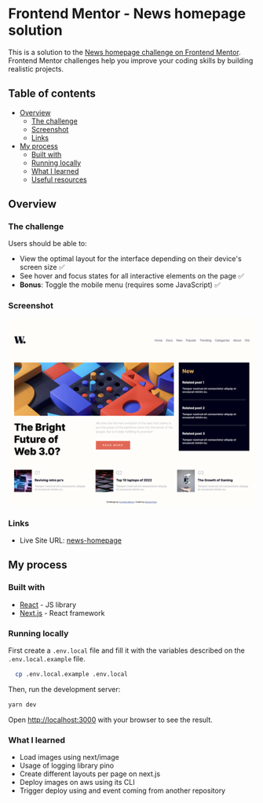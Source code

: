 # Frontend Mentor - News homepage solution

This is a solution to the [News homepage challenge on Frontend Mentor](https://www.frontendmentor.io/challenges/news-homepage-H6SWTa1MFl). Frontend Mentor challenges help you improve your coding skills by building realistic projects. 

## Table of contents

- [Overview](#overview)
  - [The challenge](#the-challenge)
  - [Screenshot](#screenshot)
  - [Links](#links)
- [My process](#my-process)
  - [Built with](#built-with)
  - [Running locally](#running-locally)
  - [What I learned](#what-i-learned)
  - [Useful resources](#useful-resources)

## Overview

### The challenge

Users should be able to:

- View the optimal layout for the interface depending on their device's screen size ✅
- See hover and focus states for all interactive elements on the page ✅
- **Bonus**: Toggle the mobile menu (requires some JavaScript) ✅

### Screenshot

![](./public/images/screenshot.png)

### Links

- Live Site URL: [news-homepage](https://frontendmentor-samuelsilvadev.vercel.app/news-homepage)

## My process

### Built with

- [React](https://reactjs.org/) - JS library
- [Next.js](https://nextjs.org/) - React framework

### Running locally

First create a `.env.local` file and fill it with the variables described on the `.env.local.example` file.

```bash
  cp .env.local.example .env.local
```

Then, run the development server:

```bash
yarn dev
```

Open [http://localhost:3000](http://localhost:3000) with your browser to see the result.

### What I learned

- Load images using next/image
- Usage of logging library pino
- Create different layouts per page on next.js  
- Deploy images on aws using its CLI
- Trigger deploy using and event coming from another repository